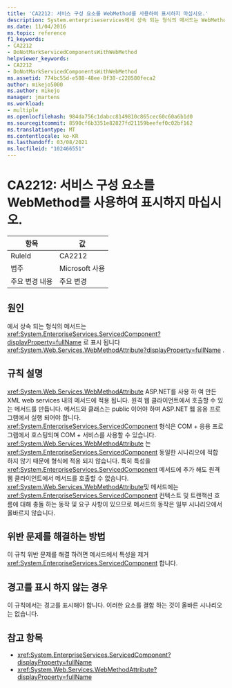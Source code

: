 ```yaml
---
title: 'CA2212: 서비스 구성 요소를 WebMethod를 사용하여 표시하지 마십시오.'
description: System.enterpriseservices에서 상속 되는 형식의 메서드는 WebMethodAttribute로 표시 됩니다..
ms.date: 11/04/2016
ms.topic: reference
f1_keywords:
- CA2212
- DoNotMarkServicedComponentsWithWebMethod
helpviewer_keywords:
- CA2212
- DoNotMarkServicedComponentsWithWebMethod
ms.assetid: 774bc55d-e588-48ee-8f38-c228580feca2
author: mikejo5000
ms.author: mikejo
manager: jmartens
ms.workload:
- multiple
ms.openlocfilehash: 984da756c1dabcc8149810c865cec60c60a6b1d0
ms.sourcegitcommit: 8590cf6b3351e82827fd21159beefef0c02bf162
ms.translationtype: MT
ms.contentlocale: ko-KR
ms.lasthandoff: 03/08/2021
ms.locfileid: "102466551"
---
```

# <a name="ca2212-do-not-mark-serviced-components-with-webmethod"></a>CA2212: 서비스 구성 요소를 WebMethod를 사용하여 표시하지 마십시오.

|항목|값|
|-|-|
|RuleId|CA2212|
|범주|Microsoft 사용|
|주요 변경 내용|주요 변경|

## <a name="cause"></a>원인

에서 상속 되는 형식의 메서드는 <xref:System.EnterpriseServices.ServicedComponent?displayProperty=fullName> 로 표시 됩니다 <xref:System.Web.Services.WebMethodAttribute?displayProperty=fullName> .

## <a name="rule-description"></a>규칙 설명

<xref:System.Web.Services.WebMethodAttribute> ASP.NET를 사용 하 여 만든 XML web services 내의 메서드에 적용 됩니다. 원격 웹 클라이언트에서 호출할 수 있는 메서드를 만듭니다. 메서드와 클래스는 public 이어야 하며 ASP.NET 웹 응용 프로그램에서 실행 되어야 합니다. <xref:System.EnterpriseServices.ServicedComponent> 형식은 COM + 응용 프로그램에서 호스팅되며 COM + 서비스를 사용할 수 있습니다. <xref:System.Web.Services.WebMethodAttribute> 는 <xref:System.EnterpriseServices.ServicedComponent> 동일한 시나리오에 적합 하지 않기 때문에 형식에 적용 되지 않습니다. 특히 특성을 <xref:System.EnterpriseServices.ServicedComponent> 메서드에 추가 해도 원격 웹 클라이언트에서 메서드를 호출할 수 없습니다. <xref:System.Web.Services.WebMethodAttribute>및 메서드에는 <xref:System.EnterpriseServices.ServicedComponent> 컨텍스트 및 트랜잭션 흐름에 대해 충돌 하는 동작 및 요구 사항이 있으므로 메서드의 동작은 일부 시나리오에서 올바르지 않습니다.

## <a name="how-to-fix-violations"></a>위반 문제를 해결하는 방법

이 규칙 위반 문제를 해결 하려면 메서드에서 특성을 제거 <xref:System.EnterpriseServices.ServicedComponent> 합니다.

## <a name="when-to-suppress-warnings"></a>경고를 표시 하지 않는 경우

이 규칙에서는 경고를 표시해야 합니다. 이러한 요소를 결합 하는 것이 올바른 시나리오는 없습니다.

## <a name="see-also"></a>참고 항목

- <xref:System.EnterpriseServices.ServicedComponent?displayProperty=fullName>
- <xref:System.Web.Services.WebMethodAttribute?displayProperty=fullName>

